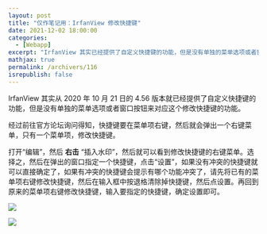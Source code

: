 ```yaml
---
layout: post
title: "仅作笔记用：IrfanView 修改快捷键"
date: 2021-12-02 18:00:00
categories: 
  - [Webapp]
excerpt: "IrfanView 其实已经提供了自定义快捷键的功能，但是没有单独的菜单选项或者窗口按钮来对应这个修改快捷键的功能。经过前往官方论坛询问得知，快捷键要在菜单项右键，然后就会弹出一个右键菜单，只有一个菜单项，修改快捷键。"
mathjax: true
permalink: /archivers/116
isrepublish: false
---
```


IrfanView 其实从 2020 年 10 月 21 日的 4.56 版本就已经提供了自定义快捷键的功能，但是没有单独的菜单选项或者窗口按钮来对应这个修改快捷键的功能。

经过前往官方论坛询问得知，快捷键要在菜单项右键，然后就会弹出一个右键菜单，只有一个菜单项，修改快捷键。

打开“编辑”，然后 **右击** “插入水印”，然后就可以看到修改快捷键的右键菜单。选择之，然后在弹出的窗口指定一个快捷键，点击“设置”，如果没有冲突的快捷键就可以直接确定了，如果有冲突的快捷键会提示有哪个功能冲突了，请先将已有的菜单项右键修改快捷键，然后在输入框中按退格清除掉快捷键，然后点设置。再回到原来的菜单项右键修改快捷键，输入要指定的快捷键，确定设置即可。

![](https://pic1.xuehuaimg-x.com/proxy/https://img-blog.csdnimg.cn/7055ca6ffc624ed8929aef39cbd00fcd.png)

![](https://pic1.xuehuaimg-x.com/proxy/https://img-blog.csdnimg.cn/e42113de295440d0b956d2b9481a3287.png)